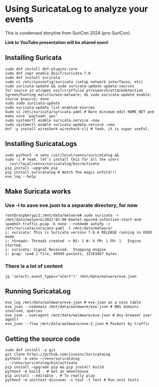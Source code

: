 # Using SuricataLog to analyze your events

This is condensed storyline from SuriCon 2024 (pre-SuriCon).

__Link to YouTube presentation will be shared soon!__

## Installing Suricata

```shell
sudo dnf install dnf-plugins-core
sudo dnf copr enable @oisf/suricata-7.0
sudo dnf install suricata
sudo vi /etc/sysconfig/suricata (setup network interfaces, etc)
sudo suricata-update && sudo suricata-update update-sources
for source in et/open osif/trafficid ptresearch/attackdetection tgreen/hunting malsilo/win-malware; do sudo suricata-update enable-source $source; done
sudo sudo suricata-update
sudo suricata-update list-enabled-sources
Sudo vi /etc/suricata/suricata.yaml # Bare minimum edit HOME_NET and make sure ‘payload: yes’
sudo systemctl enable suricata.service –now
sudo systemctl enable suricata-update.service –now
dnf -y install wireshark wireshark-cli # Yeah, it is super useful.
```

## Installing SuricataLogs

```shell
sudo python3 -m venv /usr/local/venvs/suricatalog && 
sudo -i # Yeah, let’s install this for all the users
. /usr/local/venvs/suricatalog/bin/activate
pip install –upgrade pip
pip install suricatalog # Watch the magic unfold!!!
eve_log --help
```

## Make Suricata works
### Use -l to save eve.json to a separate directory, for now
```shell
root@raspberypi1:/mnt/data/malware# sudo suricata -r /mnt/data/malware/2022-02-08-Emotet-epoch4-infection-start-and-spambot-traffic.pcap -k none --runmode autofp -c /etc/suricata/suricata.yaml -l /mnt/data/malware/
i: suricata: This is Suricata version 7.0.6 RELEASE running in USER mode
i: threads: Threads created -> RX: 1 W: 4 FM: 1 FR: 1   Engine started.
i: suricata: Signal Received.  Stopping engine.
i: pcap: read 1 file, 44949 packets, 32163467 bytes
```
### There is a lot of content
```shell
jq 'select(.event_type=="alert")' /mnt/data/malware/eve.json
```

## Running SuricataLog

```shell
eve_log /mnt/data/walmware/eve.json # eve.json as a nice table
eve_json --nxdomain /mnt/data/walmware/eve.json # DNS domains involved, queries
eve_json --useragent /mnt/data/walmware/eve.json # Any browser user agent?
eve_json --flow /mnt/data/walmware/eve-2.json # Packets by traffic
```

## Getting the source code
```shell
sudo dnf install -y git
git clone https://github.com/josevnz/SuricataLog
python3 -m venv ~/venv/suricatalog
. ~/venv/suricatalog/bin/activate
pip install –upgrade pip && pip install build
python3 -m build . # Get an wheelhouse
pip install --editable . # To really play
python3 -m unittest discover -s test -t test # Run unit tests
```

